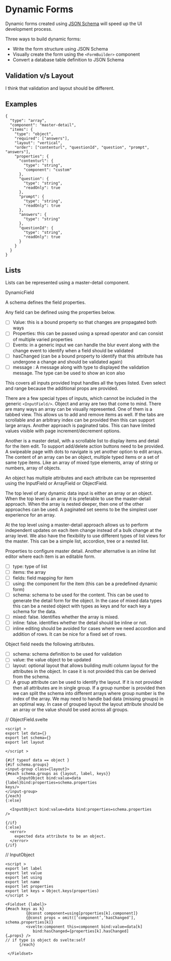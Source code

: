 # Dynamic Forms

Dynamic forms created using [JSON Schema](https://json-schema.org) will speed up the UI development process.

Three ways to build dynamic forms:

- Write the form structure using JSON Schema
- Visually create the form using the `<FormBuilder>` component
- Convert a database table definition to JSON Schema

## Validation v/s Layout

I think that validation and layout should be different.

## Examples

```jsonc
{
  "type": "array",
  "component": "master-detail",
  "items": {
    "type": "object",
    "required": ["answers"],
    "layout": "vertical",
    "order": ["contenturl", "questionId", "question", "prompt", "answers"],
    "properties": {
      "contenturl": {
        "type": "string",
        "component": "custom"
      },
      "question": {
        "type": "string",
        "readOnly": true
      },
      "prompt": {
        "type": "string",
        "readOnly": true
      },
      "answers": {
        "type": "string"
      },
      "questionId": {
        "type": "string",
        "readOnly": true
      }
    }
  }
}
```

## Lists

Lists can be represented using a master-detail component.

DynamicField

A schema defines the field properties.

Any field can be defined using the properties below.

- [ ] Value: this is a bound property so that changes are propagated both ways
- [ ] Properties: this can be passed using a spread operator and can consist of multiple varied properties
- [ ] Events: in a generic input we can handle the blur event along with the change event to identify when a field should be validated
- [ ] hasChanged (can be a bound property to identify that this attribute has undergone a change and should be validated again)
- [ ] message : A message along with type to displayed the validation message. The type can be used to show an icon also

This covers all inputs provided Input handles all the types listed. Even select and range because the additional props are provided.

There are a few special types of inputs, which cannot be included in the generic `<InputField/>`. Object and array are two that come to mind. There are many ways an array can be visually represented. One of them is a tabbed view. This allows us to add and remove items as well. If the tabs are scrollable and an arbitrary index can be provided then this can support large arrays. Another approach is paginated tabs. This can have limited values visible with page increment/decrement options.

Another is a master detail, with a scrollable list to display items and detail for the item edit. To support add/delete action buttons need to be provided. A swipeable page with dots to navigate is yet another option to edit arrays. The content of an array can be an object, multiple typed items or a set of same type items. Like an array of mixed type elements, array of string or numbers, array of objects.

An object has multiple attributes and each attribute can be represented using the InputField or ArrayField or ObjectField.

The top level of any dynamic data input is either an array or an object. When the top level is an array it is preferable to use the master-detail approach. When the array is nested deeper, then one of the other approaches can be used. A paginated set seems to be the simplest user experience for an array.

At the top level using a master-detail approach allows us to perform independent updates on each item change instead of a bulk change at the array level. We also have the flexibility to use different types of list views for the master. This can be a simple list, accordion, tree or a nested list.

Properties to configure master detail. Another alternative is an inline list editor where each item is an editable form.

- [ ] type: type of list
- [ ] items: the array
- [ ] fields: field mapping for item
- [ ] using: the component for the item (this can be a predefined dynamic form)
- [ ] schema: schema to be used for the content. This can be used to generate the detail form for the object. In the case of mixed data types this can be a nested object with types as keys and for each key a schema for the data.
- [ ] mixed: false. Identifies whether the array is mixed.
- [ ] inline: false. identifies whether the detail should be inline or not.
- [ ] inline editing should be avoided for cases where we need accordion and addition of rows. It can be nice for a fixed set of rows.

Object field needs the following attributes.

- [ ] schema: schema definition to be used for validation
- [ ] value: the value object to be updated
- [ ] layout: optional layout that allows building multi column layout for the attributes in the object. In case it is not provided this can be derived from the schema.
- [ ] A group attribute can be used to identify the layout. If it is not provided then all attributes are in single group. If a group number is provided then we can split the schema into different arrays where group number is the index of the array. We may need to handle bad data (missing groups) in an optimal way. In case of grouped layout the layout attribute should be an array or the value should be used across all groups.

// ObjectField.svelte

```svelte
<script >
export let data={}
export let schema={}
export let layout

</script >

{#if typeof data == object }
{#if schema.groups}
<input-group class={layout}>
{#each schema.groups as {layout, label, keys}}
     <InputObject bind:value=data {label}bind:properties=schema.properties
keys/>
</input-group>
{/each}
{:else}

  <InputObject bind:value=data bind:properties=schema.properties
/>

{/if}
{:else}
  <error>
    expected data attribute to be an object.
  </error>
{/if}
```

// InputObject

```svelte
<script >
export let label
export let value
export let using
export let name
export let properties
export let keys = Object.keys(properties)
</script >

<Fieldset {label}>
{#each keys as k}
         {@const component=using[properties[k].component]}
         {@const props = omit([‘component’,’hasChanged’], schema.properties[k]}
         <svelte:component this=component bind:value=data[k]
            bind:hasChanged={properties[k].hasChanged]
{…props} />
// if type is object do svelte:self
      {/each}

 </Fieldset>
```

